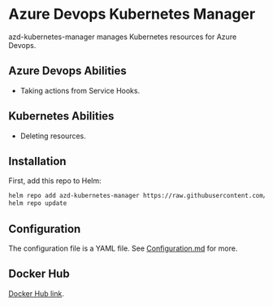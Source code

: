 # Azure Devops Kubernetes Manager

azd-kubernetes-manager manages Kubernetes resources for Azure Devops.

## Azure Devops Abilities

* Taking actions from Service Hooks.

## Kubernetes Abilities

* Deleting resources.

## Installation

First, add this repo to Helm:

``` bash
helm repo add azd-kubernetes-manager https://raw.githubusercontent.com/ggmaresca/azd-kubernetes-manager/master/charts
helm repo update
```

## Configuration

The configuration file is a YAML file. See [Configuration.md](Configuration.md) for more.

## Docker Hub

[Docker Hub link](https://hub.docker.com/r/gmaresca/azd-kubernetes-manager).
